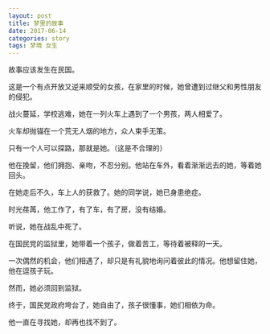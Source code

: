 ```yaml
---
layout: post
title: 梦里的故事
date: 2017-06-14
categories: story
tags: 梦境 女生
---
```


故事应该发生在民国。

这是一个有点开放又逆来顺受的女孩，在家里的时候，她曾遭到过继父和男性朋友的侵犯。

战火蔓延，学校逃难，她在一列火车上遇到了一个男孩，两人相爱了。

火车却抛锚在一个荒无人烟的地方，众人束手无策。

只有一个人可以探路，那就是她。（这是不合理的）

他在挽留，他们拥抱、亲吻，不忍分别。他站在车外，看着渐渐远去的她，等着她回头。

在她走后不久，车上人的获救了。她的同学说，她已身患绝症。

时光荏苒，他工作了，有了车，有了房，没有结婚。

听说，她在战乱中死了。

在国民党的监狱里，她带着一个孩子，做着苦工，等待着被释的一天。

一次偶然的机会，他们相遇了，却只是有礼貌地询问着彼此的情况。他想留住她，他在逗孩子玩。

然而，她必须回到监狱。

终于，国民党政府垮台了，她自由了，孩子很懂事，她们相依为命。

他一直在寻找她，却再也找不到了。